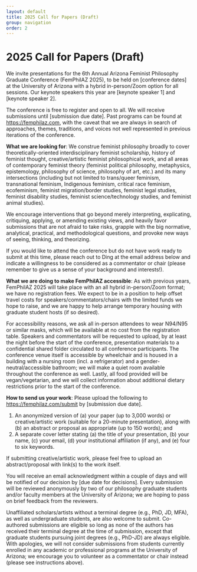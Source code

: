 ```yaml
---
layout: default
title: 2025 Call for Papers (Draft)
group: navigation
order: 2
---
```


# 2025 Call for Papers (Draft)

We invite presentations for the 6th Annual Arizona Feminist Philosophy Graduate Conference (FemPhilAZ 2025), to be held on [conference dates] at the University of Arizona with a hybrid in-person/Zoom option for all sessions. Our keynote speakers this year are [keynote speaker 1] and [keynote speaker 2].

The conference is free to register and open to all. We will receive submissions until [submission due date]. Past programs can be found at <https://femphilaz.com>, with the caveat that we are always in search of approaches, themes, traditions, and voices not well represented in previous iterations of the conference.

**What we are looking for**: We construe feminist philosophy broadly to cover theoretically-oriented interdisciplinary feminist scholarship, history of feminist thought, creative/artistic feminist philosophical work, and all areas of contemporary feminist theory (feminist political philosophy, metaphysics, epistemology, philosophy of science, philosophy of art, etc.) and its many intersections (including but not limited to trans/queer feminism, transnational feminism, Indigenous feminism, critical race feminism, ecofeminism, feminist migration/border studies, feminist legal studies, feminist disability studies, feminist science/technology studies, and feminist animal studies).

We encourage interventions that go beyond merely interpreting, explicating, critiquing, applying, or amending existing views, and heavily favor submissions that are not afraid to take risks, grapple with the big normative, analytical, practical, and methodological questions, and provoke new ways of seeing, thinking, and theorizing.

If you would like to attend the conference but do not have work ready to submit at this time, please reach out to Ding at the email address below and indicate a willingness to be considered as a commentator or chair (please remember to give us a sense of your background and interests!).

**What we are doing to make FemPhilAZ accessible**: As with previous years, FemPhilAZ 2025 will take place with an all hybrid in-person/Zoom format; we have no registration fees. We expect to be in a position to help offset travel costs for speakers/commentators/chairs with the limited funds we hope to raise, and we are happy to help arrange temporary housing with graduate student hosts (if so desired).

For accessibility reasons, we ask all in-person attendees to wear N94/N95 or similar masks, which will be available at no cost from the registration table. Speakers and commentators will be requested to upload, by at least the night before the start of the conference, presentation materials to a confidential shared folder circulated to all conference participants. The conference venue itself is accessible by wheelchair and is housed in a building with a nursing room (incl. a refrigerator) and a gender-neutral/accessible bathroom; we will make a quiet room available throughout the conference as well. Lastly, all food provided will be vegan/vegetarian, and we will collect information about additional dietary restrictions prior to the start of the conference.

**How to send us your work**: Please upload the following to <https://femphilaz.com/submit> by [submission due date].

1. An anonymized version of (a) your paper (up to 3,000 words) or creative/artistic work (suitable for a 20-minute presentation), along with (b) an abstract or proposal as appropriate (up to 150 words); and
2. A separate cover letter stating (a) the title of your presentation, (b) your name, (c) your email, (d) your institutional affiliation (if any), and (e) four to six keywords.

If submitting creative/artistic work, please feel free to upload an abstract/proposal with link(s) to the work itself.

You will receive an email acknowledgment within a couple of days and will be notified of our decision by [due date for decisions]. Every submission will be reviewed anonymously by two of our philosophy graduate students and/or faculty members at the University of Arizona; we are hoping to pass on brief feedback from the reviewers.

Unaffiliated scholars/artists without a terminal degree (e.g., PhD, JD, MFA), as well as undergraduate students, are also welcome to submit. Co-authored submissions are eligible so long as none of the authors has received their terminal degree at the time of submission, except that graduate students pursuing joint degrees (e.g., PhD-JD) are always eligible. With apologies, we will not consider submissions from students currently enrolled in any academic or professional programs at the University of Arizona; we encourage you to volunteer as a commentator or chair instead (please see instructions above).

<script language="JavaScript" type="text/javascript">
  var a = "arizona.edu";
  var b = ".";
  var c = "din";
  var d = " ";
  var e = "@";
  document.write("<p><strong>Questions, including those related to accessibility</strong>, may be directed to Ding (they/she) at" + d + "<a href='" + "mail" + "to:" + c + e + a + "'>" + c + e + a + "</a>. While all inquiries will be kept confidential on our end, please note that email is not a secure medium in the first place—feel free to ask for Ding’s Signal handle if your question concerns personal or otherwise sensitive information.</p>");
</script>
